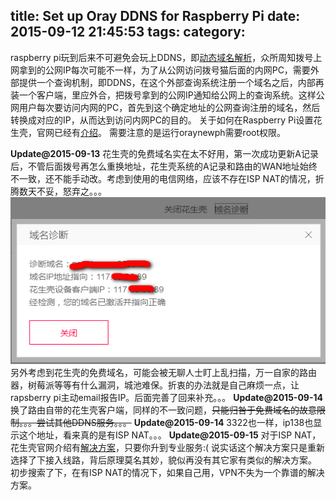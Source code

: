 title: Set up Oray DDNS for Raspberry Pi
date: 2015-09-12 21:45:53
tags:
category:
---
raspberry pi玩到后来不可避免会玩上DDNS，即[动态域名解析](https://en.wikipedia.org/wiki/Dynamic_DNS)，众所周知拨号上网拿到的公网IP每次可能不一样，为了从公网访问拨号猫后面的内网PC，需要外部提供一个查询机制，即DDNS，在这个外部查询系统注册一个域名之后，内部再装一个客户端，里应外合，把拨号拿到的公网IP通知给公网上的查询系统。这样公网用户每次要访问内网的PC，首先到这个确定地址的公网查询注册的域名，然后转换成对应的IP，从而达到访问内网PC的目的。
关于如何在Raspberry Pi设置花生壳，官网已经有[介绍](http://service.oray.com/question/2680.html)。
需要注意的是运行oraynewph需要root权限。

**Update@2015-09-13**
花生壳的免费域名实在太不好用，第一次成功更新A记录后，不管后面拨号再怎么重换地址，花生壳系统的A记录和路由的WAN地址始终不一致，还不能手动改。考虑到使用的电信网络，应该不存在ISP NAT的情况，折腾数天不妥，怒弃之。。。
![死活不更新](/img/2015-09-13_174117.png)
另外考虑到花生壳的免费域名，可能会被无聊人士盯上乱扫描，万一自家的路由器，树莓派等等有什么漏洞，城池难保。折衷的办法就是自己麻烦一点，让rapsberry pi主动email报告IP。后面完善了回来补充。。。
**Update@2015-09-14**
换了路由自带的花生壳客户端，同样的不一致问题，~~只能归咎于免费域名的故意限制。。。尝试其他DDNS服务。。。~~
**Update@2015-09-14**
3322也一样，ip138也显示这个地址，看来真的是有ISP NAT。。。
**Update@2015-09-15**
对于ISP NAT，花生壳官网介绍有[解决方案]()，只要你升到专业服务:(
说实话这个解决方案只是重新选择了下接入线路，背后原理莫名其妙，貌似再没有其它家有类似的解决方案。
初步搜索了下，在有ISP NAT的情况下，如果自己用，VPN不失为一个靠谱的解决方案。